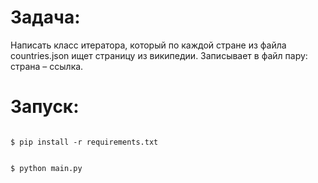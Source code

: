 # Задача:

Написать класс итератора, который по каждой стране из файла countries.json ищет страницу из википедии.
Записывает в файл пару: страна – ссылка.

# Запуск:

```#!bash

$ pip install -r requirements.txt

```

```#!bash

$ python main.py

```
